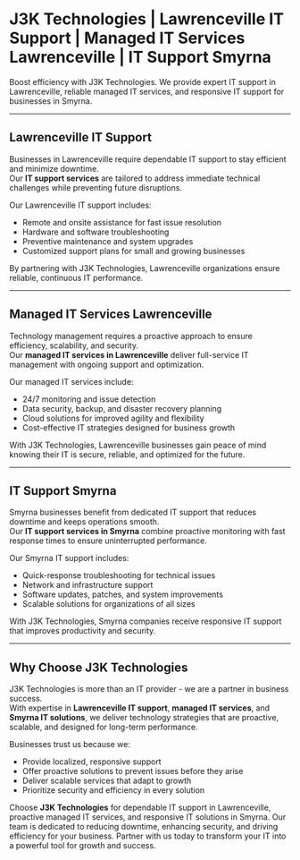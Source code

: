 # J3K Technologies | Lawrenceville IT Support | Managed IT Services Lawrenceville | IT Support Smyrna

Boost efficiency with J3K Technologies. We provide expert IT support in Lawrenceville, reliable managed IT services, and responsive IT support for businesses in Smyrna.

---

## Lawrenceville IT Support

Businesses in Lawrenceville require dependable IT support to stay efficient and minimize downtime.  
Our **IT support services** are tailored to address immediate technical challenges while preventing future disruptions.  

Our Lawrenceville IT support includes:  
- Remote and onsite assistance for fast issue resolution  
- Hardware and software troubleshooting  
- Preventive maintenance and system upgrades  
- Customized support plans for small and growing businesses  

By partnering with J3K Technologies, Lawrenceville organizations ensure reliable, continuous IT performance.

---

## Managed IT Services Lawrenceville

Technology management requires a proactive approach to ensure efficiency, scalability, and security.  
Our **managed IT services in Lawrenceville** deliver full-service IT management with ongoing support and optimization.  

Our managed IT services include:  
- 24/7 monitoring and issue detection  
- Data security, backup, and disaster recovery planning  
- Cloud solutions for improved agility and flexibility  
- Cost-effective IT strategies designed for business growth  

With J3K Technologies, Lawrenceville businesses gain peace of mind knowing their IT is secure, reliable, and optimized for the future.

---

## IT Support Smyrna

Smyrna businesses benefit from dedicated IT support that reduces downtime and keeps operations smooth.  
Our **IT support services in Smyrna** combine proactive monitoring with fast response times to ensure uninterrupted performance.  

Our Smyrna IT support includes:  
- Quick-response troubleshooting for technical issues  
- Network and infrastructure support  
- Software updates, patches, and system improvements  
- Scalable solutions for organizations of all sizes  

With J3K Technologies, Smyrna companies receive responsive IT support that improves productivity and security.

---

## Why Choose J3K Technologies

J3K Technologies is more than an IT provider - we are a partner in business success.  
With expertise in **Lawrenceville IT support**, **managed IT services**, and **Smyrna IT solutions**, we deliver technology strategies that are proactive, scalable, and designed for long-term performance.  

Businesses trust us because we:  
- Provide localized, responsive support  
- Offer proactive solutions to prevent issues before they arise  
- Deliver scalable services that adapt to growth  
- Prioritize security and efficiency in every solution

Choose **J3K Technologies** for dependable IT support in Lawrenceville, proactive managed IT services, and responsive IT solutions in Smyrna. Our team is dedicated to reducing downtime, enhancing security, and driving efficiency for your business. Partner with us today to transform your IT into a powerful tool for growth and success.
